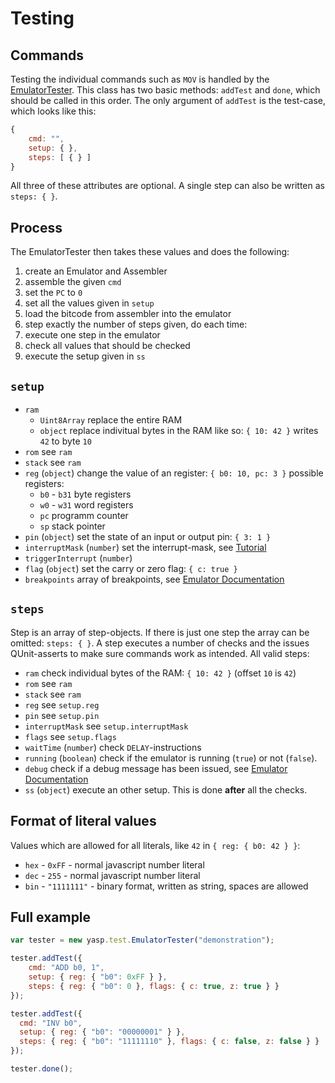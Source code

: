 # Testing

## Commands
Testing the individual commands such as `MOV` is handled by the [EmulatorTester](http://doc.yasp.me/yasp.test.EmulatorTester.html).
This class has two basic methods: `addTest` and `done`, which should be called in this order. The only argument of `addTest` is
the test-case, which looks like this:

```javascript
{
    cmd: "",
    setup: { },
    steps: [ { } ]
}
```

All three of these attributes are optional. A single step can also be written as `steps: { }`.

## Process
The EmulatorTester then takes these values and does the following:
1. create an Emulator and Assembler
2. assemble the given `cmd`
3. set the `PC` to `0`
4. set all the values given in `setup`
5. load the bitcode from assembler into the emulator
4. step exactly the number of steps given, do each time:
  1. execute one step in the emulator
  2. check all values that should be checked
  3. execute the setup given in `ss`

## `setup`
* `ram`
  * `Uint8Array` replace the entire RAM
  * `object` replace indivitual bytes in the RAM
     like so: `{ 10: 42 }` writes `42` to byte `10`
* `rom` see `ram`
* `stack` see `ram`
* `reg` (`object`) change the value of an register: `{ b0: 10, pc: 3 }` possible registers:
  * `b0` - `b31` byte registers
  * `w0` - `w31` word registers
  * `pc` programm counter
  * `sp` stack pointer
* `pin` (`object`) set the state of an input or output pin: `{ 3: 1 }`
* `interruptMask` (`number`) set the interrupt-mask, see [Tutorial](./tutorial.md#interrupts)
* `triggerInterrupt` (`number`)
* `flag` (`object`) set the carry or zero flag: `{ c: true }`
* `breakpoints` array of breakpoints, see [Emulator Documentation](./emulator/data.md#breakpoints)

## `steps`
Step is an array of step-objects. If there is just one step the array can be omitted: `steps: { }`. A step executes a
number of checks and the issues QUnit-asserts to make sure commands work as intended. All valid steps:
* `ram` check individual bytes of the RAM: `{ 10: 42 }` (offset `10` is `42`)
* `rom` see `ram`
* `stack` see `ram`
* `reg` see `setup.reg`
* `pin` see `setup.pin`
* `interruptMask` see `setup.interruptMask`
* `flags` see `setup.flags`
* `waitTime` (`number`) check `DELAY`-instructions
* `running` (`boolean`) check if the emulator is running (`true`) or not (`false`).
* `debug` check if a debug message has been issued, see [Emulator Documentation](./emulator/data.md#debug)
* `ss` (`object`) execute an other setup. This is done **after** all the checks.

## Format of literal values
Values which are allowed for all literals, like `42` in `{ reg: { b0: 42 } }`:
* `hex` - `0xFF` - normal javascript number literal
* `dec` - `255` - normal javascript number literal
* `bin` - `"1111111"` - binary format, written as string, spaces are allowed

## Full example

```javascript
var tester = new yasp.test.EmulatorTester("demonstration");

tester.addTest({
    cmd: "ADD b0, 1",
    setup: { reg: { "b0": 0xFF } },
    steps: { reg: { "b0": 0 }, flags: { c: true, z: true } }
});

tester.addTest({
  cmd: "INV b0",
  setup: { reg: { "b0": "00000001" } },
  steps: { reg: { "b0": "11111110" }, flags: { c: false, z: false } }
});

tester.done();
```
